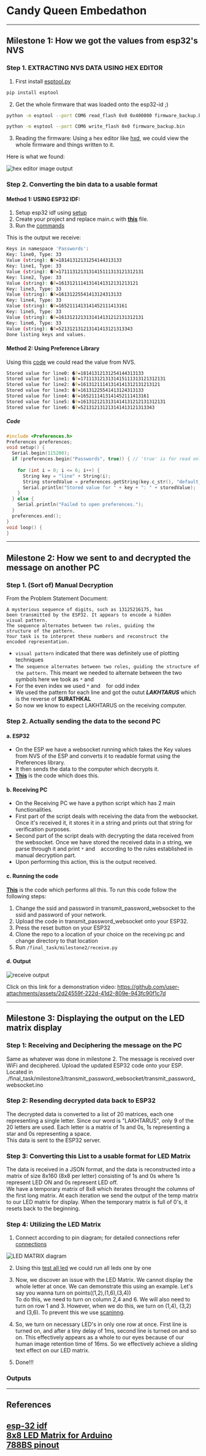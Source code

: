 # Candy Queen Embedathon

---
## Milestone 1: How we got the values from esp32's NVS

### Step 1. EXTRACTING NVS DATA USING HEX EDITOR
1. First install [esptool.py](https://docs.espressif.com/projects/esptool/en/latest/esp32/) 
```python 
pip install esptool
```
2. Get the whole firmware that was loaded onto the esp32-id ;)
```bash
python -m esptool --port COM6 read_flash 0x0 0x400000 firmware_backup.bin
```
```bash
python -m esptool --port COM6 write_flash 0x0 firmware_backup.bin
```

3. Reading the firmware:
Using a hex editor like [hxd](https://mh-nexus.de/en/hxd/), we could view the whole firmware and things written to it.

Here is what we found:

![hex editor image output](/final_task/photos/hex_editor_output.png)

### Step 2. Converting the bin data to a usable format
#### Method 1: USING ESP32 IDF:
1. Setup esp32 idf using [setup](https://docs.espressif.com/projects/esp-idf/en/stable/esp32/get-started/index.html#installation)
2. Create your project and replace main.c with <b>[this](final_task\milestone1\scripts\esp32idf\main.c)</b> file.
3. Run the [commands](final_task/esp32idf/commands.md) 

This is the output we receive:

```bash
Keys in namespace 'Passwords':
Key: line0, Type: 33
Value (string): �?=18141312131254144313133
Key: line1, Type: 33
Value (string): �?=1711131213131415111313121312131
Key: line2, Type: 33
Value (string): �?=16131211141314141312131213121
Key: line3, Type: 33
Value (string): �?=16131225541413124313133
Key: line4, Type: 33
Value (string): �?=1652111413141452111413161
Key: line5, Type: 33
Value (string): �?=1613121213131414131212131312131
Key: line6, Type: 33
Value (string): �?=521312131213141413121313343
Done listing keys and values.
```

#### Method 2: Using Preference Library

Using this [code](final_task\milestone1\scripts\read_data\read_data.ino) we could read the value from NVS.

```bash
Stored value for line0: �?=18141312131254144313133
Stored value for line1: �?=1711131213131415111313121312131
Stored value for line2: �?=16131211141314141312131213121
Stored value for line3: �?=16131225541413124313133
Stored value for line4: �?=1652111413141452111413161
Stored value for line5: �?=1613121213131414131212131312131
Stored value for line6: �?=521312131213141413121313343
```

##### Code
```cpp
#include <Preferences.h>
Preferences preferences;
void setup() {
  Serial.begin(115200);
  if (preferences.begin("Passwords", true)) { // 'true' is for read only mode
   
    for (int i = 0; i <= 6; i++) {
      String key = "line" + String(i); 
      String storedValue = preferences.getString(key.c_str(), "default_value"); 
      Serial.println("Stored value for " + key + ": " + storedValue);
    }
  } else {
    Serial.println("Failed to open preferences.");
  }
  preferences.end();
}
void loop() {
}
```

---
## Milestone 2: How we sent to and decrypted the message on another PC

### Step 1. (Sort of) Manual Decryption

From the Problem Statement Document:
```
A mysterious sequence of digits, such as 13125216175, has
been transmitted by the ESP32. It appears to encode a hidden
visual pattern.
The sequence alternates between two roles, guiding the
structure of the pattern.
Your task is to interpret these numbers and reconstruct the
encoded representation.
```

- `visual pattern` indicated that there was definitely use of plotting techniques 
- `The sequence alternates between two roles, guiding the
structure of the pattern.` This meant we needed to alternate between the two symbols here we took as `*` and ` `
- For the even index we used `*` and ` ` for odd index
- We used the pattern for each line and got the outut ***LAKHTARUS*** which is the reverse of **SURATHKAL**
- So now we know to expect LAKHTARUS on the receiving computer.

### Step 2. Actually sending the data to the second PC
#### a. ESP32
- On the ESP we have a websocket running which takes the Key values from NVS of the ESP and converts it to readable format using the Preferences library.
- It then sends the data to the computer which decrypts it.
- **[This](final_task/milestone2/transmit_password_websocket/transmit_password_websocket.ino)** is the code which does this.

#### b. Receiving PC
- On the Receiving PC we have a python script which has 2 main functionalities.
- First part of the script deals with receiving the data from the websocket. Once it's received it, it stores it in a string and prints out that string for verification purposes.
- Second part of the script deals with decrypting the data received from the websocket. Once we have stored the received data in a string, we parse through it and print `*` and ` ` according to the rules established in manual decryption part.
- Upon performing this action, this is the output received.

#### c. Running the code
**[This](/final_task/milestone2/receive.py)** is the code which performs all this. To run this code follow the following steps:

  1. Change the ssid and password in transmit_password_websocket to the ssid and password of your network.
  2. Upload the code in transmit_password_websocket onto your ESP32.
  3. Press the reset button on your ESP32
  4. Clone the repo to a location of your choice on the receiving pc and change directory to that location
  5. Run `/final_task/milestone2/receive.py`

#### d. Output
![receive output](/final_task/milestone2/photos/output.png)

Click on this link for a demonstration video:
https://github.com/user-attachments/assets/2d24559f-222d-41d2-809e-943fc90f1c7d


---
## Milestone 3: Displaying the output on the LED matrix display
### Step 1: Receiving and Deciphering the message on the PC
Same as whatever was done in milestone 2. The message is received over WiFi and deciphered. Upload the updated ESP32 code onto your ESP. Located in ./final_task/milestone3/transmit_password_websocket/transmit_password_websocket.ino

### Step 2: Resending decrypted data back to ESP32
The decrypted data is converted to a list of 20 matrices, each one representing a single letter. Since our word is "LAKHTARUS", only 9 of the 20 letters are used. Each letter is a matrix of 1s and 0s, 1s representing a star and 0s representing a space.</br>
This data is sent to the ESP32 server.

### Step 3: Converting this List to a usable format for LED Matrix
The data is received in a JSON format, and the data is reconstructed into a matrix of size 8x160 (8x8 per letter) consisting of 1s and 0s where 1s represent LED ON and 0s represent LED off.</br> We have a temporary matrix of 8x8 which iterates throught the columns of the first long matrix. At each iteration we send the output of the temp matrix to our LED matrix for display. When the temporary matrix is full of 0's, it resets back to the beginning.

### Step 4: Utilizing the LED Matrix
1. Connect according to pin diagram; for detailed connections refer [connections](learning/led_matrix/connection.txt)

![LED MATRIX diagram](final_task/photos/led_matrix_pin.jpeg)  

2. Using this [test all led](learning/led_matrix/test_all_led/test_all_led.ino) we could run all leds one by one 
  
3. Now, we discover an issue with the LED Matrix. We cannot display the whole letter at once. We can demonstrate this using an example. Let's say you wanna turn on points((1,2),(1,6),(3,4)) </br>
To do this, we need to turn on column 2,4 and 6. We will also need to turn on row 1 and 3. However, when we do this, we turn on (1,4), (3,2) and (3,6). To prevent this we use 
[scaninng](learning/led_matrix/display_pattern/display_pattern.ino).

4. So, we turn on necessary LED's in only one row at once. First line is turned on, and after a tiny delay of 1ms, second line is turned on and so on. This effectively appears as a whole to our eyes because of our human image retention time of 16ms. So we effectively achieve a sliding text effect on our LED matrix.

5. Done!!!

### Outputs

---
## References

[esp-32 idf](https://github.com/espressif/esp-idf) </br>
[8x8 LED Matrix for Arduino](https://youtu.be/G4lIo-MRSiY?si=LezqKGx4KDTxJ4l9) </br>
[788BS pinout](https://www.electronics-lab.com/community/index.php?/topic/48060-788bs-led-matrix-pinout/)
---